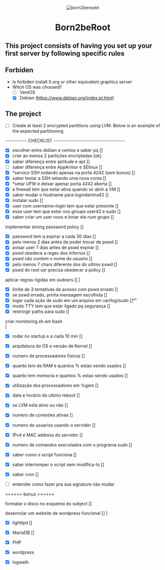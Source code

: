 <div align="center">

![born2berootn](https://user-images.githubusercontent.com/3737837/179367967-89fa58de-79dc-48e9-a4cb-b868258cf368.png)

# Born2beRoot

</div>

## This project consists of having you set up your first server by following specific rules

## Forbiden
 
 - Is forbiden install X.org or other equivalent graphics server
 - Witch OS was choosed?
 	- [ ] VentOS
	- [x] Debian (https://www.debian.org/index.pt.html)

## The project

- [ ] Create at least 2 encrypted partitions using LVM. 
Below is an example of the expected partitioning


-----------  CHECKLIST ------------------------------------

- [x] escolher entre debian e centos e saber pq		[]
- [x] criar ao menos 2 partições encriptadas			[ok]
- [x] saber diferença entre aptitude e apt			[]
- [ ] saber diferença entre AppArmor e SElinux		[]
- [x] *servico SSH rodando apenas na porta 4242 (sem bonus)	[]
- [x] saber testar a SSH setando uma nova conta		[]
- [x] *setar UFW e deixar apenar porta 4242 aberta		[]
- [x] a firewall tem que estar ativa quando vc abrir a VM	[]
- [x] saber mudar o hostname para logindaintra42		[]
- [x] instalar sudo						[]
- [x] user com username=login tem que estar presente		[]
- [x] esse user tem que estar nos groups user42 e sudo	[]
- [x] saber criar um user novo e botar ele num grupo		[]

implementar strong password policy			[]
  
  - [x] password tem q expirar a cada 30 dias			[]
  - [x] pelo menos 2 dias antes de poder trocar de pswd		[]
  - [x] avisar user 7 dias antes de pswd expirar			[]
  - [x] pswd obedece a regex dos infernos				[]
  - [x] pswd não contem o nome do usuario				[]
  - [x] pelo menos 7 chars diferente dos do ultimo pswd		[]
  - [x] pswd do root usr precisa obedecer a policy			[]

aplicar regras rígidas em sudoers			[]
  |
  - [x] limite de 3 tentativas de acesso com pswd errado		[]
  - [x] se pswd errado, printa mensagem escolhida			[]
  - [x] logar cada ação de sudo em um arquivo em var/log/sudo	[]*¹
  - [x] modo TTY tem que estar ligado pq segurança			[]
  - [x] restringir paths para sudo					[]

criar monitoring.sh em bash				
  |
  - [x] rodar no startup e a cada 10 min				[]
  - [x] arquitetura do OS e versão de Kernel			[]
  - [x] numero de processadores fisicos				[]
  - [x] quanto tem de RAM e quantos % estao sendo usados		[]
  - [x] quanto tem memoria e quantos % estao sendo usados		[]
  - [x] utilização dos processadores em %gem			[]
  - [x] data e horário do ultimo reboot				[]
  - [x] se LVM está ativo ou não					[]
  - [x] numero de conexões ativas					[]
  - [x] numero de usuarios usando o servidor			[]
  - [x] IPv4 e MAC address do servidor				[]
  - [x] numero de comandos executados com o programa sudo		[]
  - [X] saber como o script funciona				[]
  - [X] saber interromper o script sem modifica-lo			[]
  - [x] saber cron							[]

- [ ] entender como fazer pra sua signature não mudar		

====== bonus ======

formatar o disco no esquema do subject			[]

desenrolar um website de wordpress funcional		[]
  |
  - [x] lighttpd							[]
  - [x] MariaDB							[]
  - [x] PHP
  - [x] wordpress

- [x] logwath
